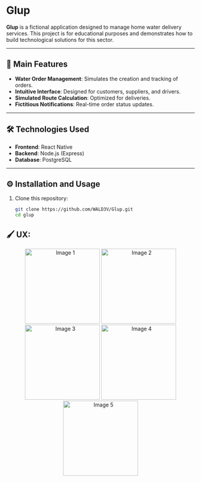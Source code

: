 # Glup  

**Glup** is a fictional application designed to manage home water delivery services. This project is for educational purposes and demonstrates how to build technological solutions for this sector.  

---

## 🚀 Main Features  

- **Water Order Management**: Simulates the creation and tracking of orders.  
- **Intuitive Interface**: Designed for customers, suppliers, and drivers.  
- **Simulated Route Calculation**: Optimized for deliveries.  
- **Fictitious Notifications**: Real-time order status updates.  

---

## 🛠️ Technologies Used  

- **Frontend**: React Native  
- **Backend**: Node.js (Express)  
- **Database**: PostgreSQL  

---

## ⚙️ Installation and Usage  

1. Clone this repository:  
   ```bash
   git clone https://github.com/WALD3V/Glup.git
   cd glup


## 🖌️ UX:
<p align="center">
  <img src="assets/1736796925934.jpg" width="200" alt="Image 1">
  <img src="assets/1736796925938.jpg" width="200" alt="Image 2">
  <img src="assets/1736796925941.jpg" width="200" alt="Image 3">
  <img src="assets/1736796925945.jpg" width="200" alt="Image 4">
  <img src="assets/1736796925948.jpg" width="200" alt="Image 5">
</p>

